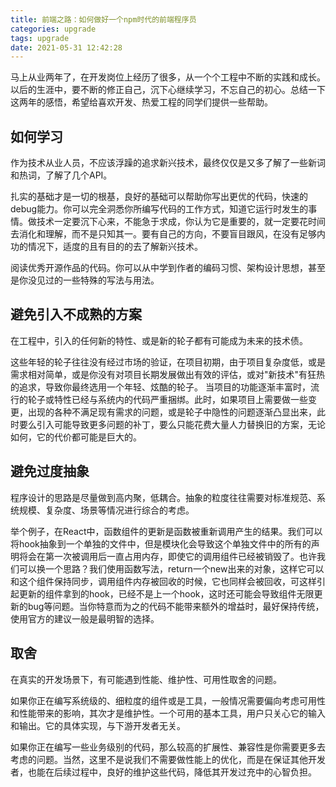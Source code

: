 ```yaml
---
title: 前端之路：如何做好一个npm时代的前端程序员
categories: upgrade
tags: upgrade
date: 2021-05-31 12:42:28
---
```


马上从业两年了，在开发岗位上经历了很多，从一个个工程中不断的实践和成长。以后的生涯中，要不断的修正自己，沉下心继续学习，不忘自己的初心。总结一下这两年的感悟，希望给喜欢开发、热爱工程的同学们提供一些帮助。

<!--more-->

## 如何学习
作为技术从业人员，不应该浮躁的追求新兴技术，最终仅仅是又多了解了一些新词和热词，了解了几个API。

扎实的基础才是一切的根基，良好的基础可以帮助你写出更优的代码，快速的debug能力。你可以完全洞悉你所编写代码的工作方式，知道它运行时发生的事情。做技术一定要沉下心来，不能急于求成，你认为它是重要的，就一定要花时间去消化和理解，而不是只知其一。要有自己的方向，不要盲目跟风，在没有足够内功的情况下，适度的且有目的的去了解新兴技术。

阅读优秀开源作品的代码。你可以从中学到作者的编码习惯、架构设计思想，甚至是你没见过的一些特殊的写法与用法。

## 避免引入不成熟的方案
在工程中，引入的任何新的特性、或是新的轮子都有可能成为未来的技术债。

这些年轻的轮子往往没有经过市场的验证，在项目初期，由于项目复杂度低，或是需求相对简单，或是你没有对项目长期发展做出有效的评估，或对"新技术"有狂热的追求，导致你最终选用一个年轻、炫酷的轮子。 当项目的功能逐渐丰富时，流行的轮子或特性已经与系统内的代码严重捆绑。此时，如果项目上需要做一些变更，出现的各种不满足现有需求的问题，或是轮子中隐性的问题逐渐凸显出来，此时要么引入可能导致更多问题的补丁，要么只能花费大量人力替换旧的方案，无论如何，它的代价都可能是巨大的。

## 避免过度抽象
程序设计的思路是尽量做到高内聚，低耦合。抽象的粒度往往需要对标准规范、系统规模、复杂度、场景等情况进行综合的考虑。

举个例子，在React中，函数组件的更新是函数被重新调用产生的结果。我们可以将hook抽象到一个单独的文件中，但是模块化会导致这个单独文件中的所有的声明将会在第一次被调用后一直占用内存，即使它的调用组件已经被销毁了。也许我们可以换一个思路？我们使用函数写法，return一个new出来的对象，这样它可以和这个组件保持同步，调用组件内存被回收的时候，它也同样会被回收，可这样引起更新的组件拿到的hook，已经不是上一个hook，这时还可能会导致组件无限更新的bug等问题。当你特意而为之的代码不能带来额外的增益时，最好保持传统，使用官方的建议一般是最明智的选择。

## 取舍
在真实的开发场景下，有可能遇到性能、维护性、可用性取舍的问题。

如果你正在编写系统级的、细粒度的组件或是工具，一般情况需要偏向考虑可用性和性能带来的影响，其次才是维护性。一个可用的基本工具，用户只关心它的输入和输出。它的具体实现，与下游开发者无关。

如果你正在编写一些业务级别的代码，那么较高的扩展性、兼容性是你需要更多去考虑的问题。当然，这里不是说我们不需要做性能上的优化，而是在保证其他开发者，也能在后续过程中，良好的维护这些代码，降低其开发过充中的心智负担。
